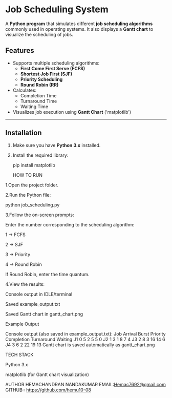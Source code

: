# Job Scheduling System

A **Python program** that simulates different **job scheduling algorithms** commonly used in operating systems. It also displays a **Gantt chart** to visualize the scheduling of jobs.

## Features

- Supports multiple scheduling algorithms:
  - **First Come First Serve (FCFS)**
  - **Shortest Job First (SJF)**
  - **Priority Scheduling**
  - **Round Robin (RR)**
- Calculates:
  - Completion Time
  - Turnaround Time
  - Waiting Time
- Visualizes job execution using **Gantt Chart** ('matplotlib')

---

## Installation

1. Make sure you have **Python 3.x** installed.
2. Install the required library:
   
   pip install matplotlib
   
   HOW TO RUN

1.Open the project folder.

2.Run the Python file:

python job_scheduling.py

3.Follow the on-screen prompts:

Enter the number corresponding to the scheduling algorithm:

1 → FCFS

2 → SJF

3 → Priority

4 → Round Robin

If Round Robin, enter the time quantum.

4.View the results:

Console output in IDLE/terminal

Saved example_output.txt

Saved Gantt chart in gantt_chart.png


Example Output

Console output (also saved in example_output.txt):
Job    Arrival    Burst    Priority    Completion    Turnaround    Waiting
J1       0         5         2           5            5            0
J2       1         3         1           8            7            4
J3       2         8         3          16           14            6
J4       3         6         2          22           19           13
Gantt chart is saved automatically as gantt_chart.png

TECH STACK

Python 3.x

matplotlib (for Gantt chart visualization)

AUTHOR
 HEMACHANDRAN NANDAKUMAR
 EMAIL:Hemac7692@gmail.com
 GITHUB:: https://github.com/hemu10-08
